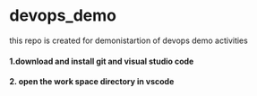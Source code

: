 # devops_demo
 this repo is created for demonistartion of devops demo activities
#### 1.download and install git and visual studio code
#### 2. open the work space directory in vscode